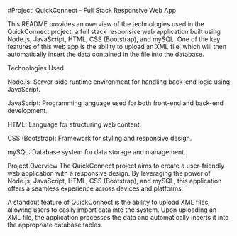 #Project: QuickConnect - Full Stack Responsive Web App


This README provides an overview of the technologies used in the QuickConnect project, a full stack responsive web application built using Node.js, JavaScript, HTML, CSS (Bootstrap), and mySQL. One of the key features of this web app is the ability to upload an XML file, which will then automatically insert the data contained in the file into the database.

Technologies Used

Node.js: Server-side runtime environment for handling back-end logic using JavaScript.

JavaScript: Programming language used for both front-end and back-end development.

HTML: Language for structuring web content.

CSS (Bootstrap): Framework for styling and responsive design.

mySQL: Database system for data storage and management.

Project Overview
The QuickConnect project aims to create a user-friendly web application with a responsive design. By leveraging the power of Node.js, JavaScript, HTML, CSS (Bootstrap), and mySQL, this application offers a seamless experience across devices and platforms.

A standout feature of QuickConnect is the ability to upload XML files, allowing users to easily import data into the system. Upon uploading an XML file, the application processes the data and automatically inserts it into the appropriate database tables.
